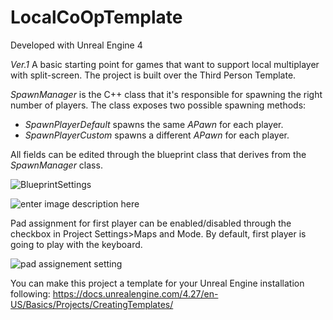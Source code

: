 # LocalCoOpTemplate

Developed with Unreal Engine 4

*Ver.1*
A basic starting point for games that want to support local multiplayer with split-screen. The project is built over the Third Person Template.

 *SpawnManager* is the C++ class that it's responsible for spawning the right number of players. The class exposes two possible spawning methods:
 
 - *SpawnPlayerDefault* spawns the same *APawn* for each player.
 - *SpawnPlayerCustom* spawns a different *APawn* for each player.

All fields can be edited through the blueprint class that derives from the *SpawnManager* class. 

![BlueprintSettings](https://i.imgur.com/UlbaJ41.png)

![enter image description here](https://i.imgur.com/NrohPfC.png)

Pad assignment for first player can be enabled/disabled through the checkbox in Project Settings>Maps and Mode.
By default, first player is going to play with the keyboard.

![pad assignement setting](https://i.imgur.com/nvh59Sa.png)

You can make this project a template for your Unreal Engine installation following: https://docs.unrealengine.com/4.27/en-US/Basics/Projects/CreatingTemplates/
